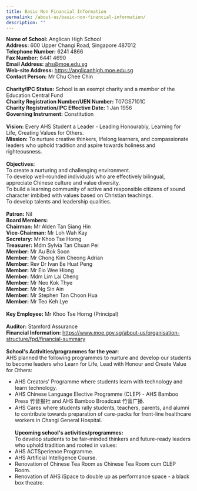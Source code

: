 ```yaml
---
title: Basic Non Financial Information
permalink: /about-us/basic-non-financial-information/
description: ""
---
```

**Name of School:** Anglican High School<br>
**Address:** 600 Upper Changi Road, Singapore 487012<br>
**Telephone Number:** 6241 4866<br>
**Fax Number:** 6441 4690<br>
**Email Address:** ahs@moe.edu.sg <br>
**Web-site Address:** https://anglicanhigh.moe.edu.sg <br>
**Contact Person:** Mr Chu Chee Chin <br><br>
**Charity/IPC Status:** School is an exempt charity and a member of the Education Central Fund <br>
**Charity Registration Number/UEN Number:** T07GS7101C <br>
**Charity Registration/IPC Effective Date:** 1 Jan 1956 <br>
**Governing Instrument:** Constitution <br><br>
**Vision:** Every AHS Student a Leader - Leading Honourably, Learning for Life, Creating Values for Others. <br>
**Mission:** To nurture creative thinkers, lifelong learners, and compassionate leaders who uphold tradition and aspire towards holiness and righteousness. <br><br>
**Objectives:** <br>To create a nurturing and challenging environment.<br> To develop well-rounded individuals who are effectively bilingual, appreciate Chinese culture and value diversity. <br>To build a learning community of active and responsible citizens of sound character imbibed with values based on Christian teachings. <br>To develop talents and leadership qualities. <br><br>
**Patron:** Nil <br>
**Board Members:** <br>
**Chairman:** Mr Alden Tan Siang Hin <br>
**Vice-Chairman:** Mr Loh Wah Kay <br>
**Secretary:** Mr Khoo Tse Horng <br>
**Treasurer:** Mdm Sylvia Tan Chuan Pei <Br>
**Member:** Mr Au Bok Soon <br>
**Member:** Mr Chong Kim Cheong Adrian <br>
**Member:** Rev Dr Ivan Ee Huat Peng <Br>
**Member:** Mr Eio Wee Hiong <br>
**Member:** Mdm Lim Lai Cheng <br>
**Member:** Mr Neo Kok Thye <br>
**Member:** Mr Ng Sin Ain <br>
**Member:** Mr Stephen Tan Choon Hua <br>
**Member:** Mr Teo Keh Lye <br><br>
**Key Employee:** Mr Khoo Tse Horng (Principal) <br><br>
**Auditor:** Stamford Assurance <br>
**Financial Information:** https://www.moe.gov.sg/about-us/organisation-structure/fpd/financial-summary <br><br>
**School's Activities/programmes for the year:**<br>
AHS planned the following programmes to nurture and develop our students to become leaders who Learn for Life, Lead with Honour and Create Value for Others: <br>
* AHS Creators' Programme where students learn with technology and learn technology. <Br>
* AHS Chinese Language Elective Programme (CLEP) - AHS Bamboo Press 竹音报社 and AHS Bamboo Broadcast 竹音广播. <br>
* AHS Cares where students rally students, teachers, parents, and alumni to contribute towards preparation of care-packs for front-line healthcare workers in Changi General Hospital. <br><br>
**Upcoming school's activities/programmes:** <Br>
To develop students to be fair-minded thinkers and future-ready leaders who uphold tradition and rooted in values: <br>
* AHS ACTSperience Programme. <br>
* AHS Artificial Intelligence Course. <br>
* Renovation of Chinese Tea Room as Chinese Tea Room cum CLEP Room. <br>
* Renovation of AHS iSpace to double up as performance space - a black box theatre. <br>